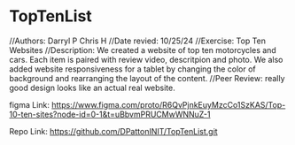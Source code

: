 # TopTenList
//Authors:
Darryl P
Chris H
 //Date revied: 10/25/24
//Exercise: Top Ten Websites
//Description: We created a website of top ten motorcycles and cars. Each item is paired with review video, descritpion and photo. We also added website responsiveness for a tablet by changing the color of background and rearranging the layout of the content.
//Peer Review: really good design looks like an actual real website.






figma Link: 
https://www.figma.com/proto/R6QvPjnkEuyMzcCo1SzKAS/Top-10-ten-sites?node-id=0-1&t=uBbvmPRUCMwWNNuZ-1

Repo Link:
https://github.com/DPattonINIT/TopTenList.git
